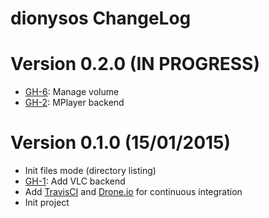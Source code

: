 # dionysos ChangeLog

# Version 0.2.0 (IN PROGRESS)

- [GH-6][]: Manage volume
- [GH-2][]: MPlayer backend


# Version 0.1.0 (15/01/2015)

- Init files mode (directory listing)
- [GH-1][]: Add VLC backend
- Add [TravisCI][] and [Drone.io][] for continuous integration
- Init project


[TravisCI]: https://travis-ci.org/nlamirault/dionysos
[Drone.io]: https://drone.io/github.com/nlamirault/dionysos


[GH-1]: https://github.com/nlamirault/dionysos/issues/1
[GH-2]: https://github.com/nlamirault/dionysos/issues/2
[GH-6]: https://github.com/nlamirault/dionysos/issues/6
